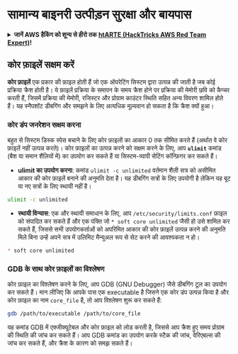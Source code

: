 # सामान्य बाइनरी उत्पीड़न सुरक्षा और बायपास

<details>

<summary><strong>जानें AWS हैकिंग को शून्य से हीरो तक</strong> <a href="https://training.hacktricks.xyz/courses/arte"><strong>htARTE (HackTricks AWS Red Team Expert)</strong></a><strong>!</strong></summary>

HackTricks का समर्थन करने के अन्य तरीके:

* अगर आप अपनी **कंपनी का विज्ञापन HackTricks में देखना चाहते हैं** या **HackTricks को PDF में डाउनलोड करना चाहते हैं** तो [**सब्सक्रिप्शन प्लान्स**](https://github.com/sponsors/carlospolop) देखें!
* [**आधिकारिक PEASS और HackTricks स्वैग**](https://peass.creator-spring.com) प्राप्त करें
* हमारे विशेष [**NFTs**](https://opensea.io/collection/the-peass-family) संग्रह [**The PEASS Family**](https://opensea.io/collection/the-peass-family) खोजें
* **शामिल हों** 💬 [**डिस्कॉर्ड समूह**](https://discord.gg/hRep4RUj7f) या [**टेलीग्राम समूह**](https://t.me/peass) या हमें **ट्विटर** 🐦 [**@hacktricks\_live**](https://twitter.com/hacktricks\_live)** पर फॉलो** करें।
* **हैकिंग ट्रिक्स साझा करें** द्वारा PRs सबमिट करके [**HackTricks**](https://github.com/carlospolop/hacktricks) और [**HackTricks Cloud**](https://github.com/carlospolop/hacktricks-cloud) github repos में।

</details>

## कोर फ़ाइलें सक्षम करें

**कोर फ़ाइलें** एक प्रकार की फ़ाइल होती हैं जो एक ऑपरेटिंग सिस्टम द्वारा उत्पन्न की जाती है जब कोई प्रक्रिया क्रैश होती है। ये फ़ाइलें प्रक्रिया के समापन के समय क्रैश होने पर प्रक्रिया की मेमोरी छवि को कैप्चर करती हैं, जिसमें प्रक्रिया की मेमोरी, रजिस्टर और प्रोग्राम काउंटर स्थिति सहित अन्य विवरण शामिल होते हैं। यह स्नैपशॉट डीबगिंग और समझने के लिए अत्यधिक मूल्यवान हो सकता है कि क्रैश क्यों हुआ।

### **कोर डंप जनरेशन सक्षम करना**

बहुत से सिस्टम डिस्क स्पेस बचाने के लिए कोर फ़ाइलों का आकार 0 तक सीमित करते हैं (अर्थात वे कोर फ़ाइलें नहीं उत्पन्न करते)। कोर फ़ाइलों का उत्पन्न करने को सक्षम करने के लिए, आप **`ulimit`** कमांड (बैश या समान शैलियों में) का उपयोग कर सकते हैं या सिस्टम-व्यापी सेटिंग कॉन्फ़िगर कर सकते हैं।

* **ulimit का उपयोग करना**: कमांड `ulimit -c unlimited` वर्तमान शैली सत्र को असीमित आकार की कोर फ़ाइलें बनाने की अनुमति देता है। यह डीबगिंग सत्रों के लिए उपयोगी है लेकिन यह बूट या नए सत्रों के लिए स्थायी नहीं है।
```bash
ulimit -c unlimited
```
* **स्थायी विन्यास**: एक और स्थायी समाधान के लिए, आप `/etc/security/limits.conf` फ़ाइल को संपादित कर सकते हैं और एक पंक्ति जो `* soft core unlimited` जैसी हो उसे शामिल कर सकते हैं, जिससे सभी उपयोगकर्ताओं को अपरिमित आकार की कोर फ़ाइलें उत्पन्न करने की अनुमति मिले बिना उन्हें अपने सत्र में उलिमिट मैन्युअल रूप से सेट करने की आवश्यकता न हो।
```markdown
* soft core unlimited
```
### **GDB के साथ कोर फ़ाइलों का विश्लेषण**

कोर फ़ाइल का विश्लेषण करने के लिए, आप GDB (GNU Debugger) जैसे डीबगिंग टूल का उपयोग कर सकते हैं। मान लीजिए कि आपके पास एक executable है जिसने एक कोर डंप उत्पन्न किया है और कोर फ़ाइल का नाम `core_file` है, तो आप विश्लेषण शुरू कर सकते हैं:
```bash
gdb /path/to/executable /path/to/core_file
```
यह कमांड GDB में एक्जीक्यूटेबल और कोर फ़ाइल को लोड करती है, जिससे आप क्रैश हुए समय प्रोग्राम की स्थिति की जांच कर सकते हैं। आप GDB कमांड का उपयोग करके स्टैक की जांच, वेरिएबल्स की जांच कर सकते हैं, और क्रैश के कारण को समझ सकते हैं।
